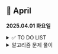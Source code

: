 ## 📅 April

**2025.04.01 화요일**
<details> 
<summary>✅ TO DO LIST</summary>

<h3>🌱 Spring  </h3>
인프런 김영한 스프링입문  

- [X] 프로젝트 환경 설정  

- [X] 스프링 웹 개발 기초  

- [ ] 회원 관리 예제 - 백엔드 개발  

<h3>🧠 Algorithm </h3>  

- [ ] 위상정렬   

- [ ] 플로이드 워셜 & 벨만 포드 알고리즘  

- [ ] 다익스트라 연습  

- [ ] 프림, 크루스칼 연습  

</details>

<details>

<br>

<summary>알고리즘 문제 풀이</summary>





</details>